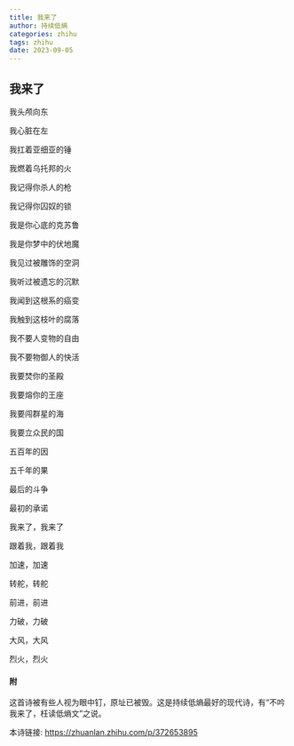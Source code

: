 ```yaml
---
title: 我来了
author: 持续低熵
categories: zhihu
tags: zhihu
date: 2023-09-05
---
```


## 我来了

我头颅向东

我心脏在左

我扛着亚细亚的锤

我燃着乌托邦的火

我记得你杀人的枪

我记得你囚奴的锁

我是你心底的克苏鲁

我是你梦中的伏地魔

我见过被雕饰的空洞

我听过被遗忘的沉默

我闻到这根系的癌变

我触到这枝叶的腐落

我不要人变物的自由

我不要物御人的快活

我要焚你的圣殿

我要熔你的王座

我要闯群星的海

我要立众民的国

五百年的因

五千年的果

最后的斗争

最初的承诺

我来了，我来了

跟着我，跟着我

加速，加速

转舵，转舵

前进，前进

力破，力破

大风，大风

烈火，烈火


#### 附
这首诗被有些人视为眼中钉，原址已被毁。这是持续低熵最好的现代诗，有“不吟我来了，枉读低熵文”之说。

本诗链接: https://zhuanlan.zhihu.com/p/372653895
